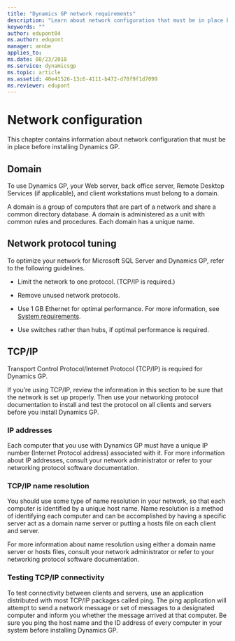 ```yaml
---
title: "Dynamics GP network requirements"
description: "Learn about network configuration that must be in place before installing Dynamics GP."
keywords: ""
author: edupont04
ms.author: edupont
manager: annbe
applies_to: 
ms.date: 08/23/2018
ms.service: dynamicsgp
ms.topic: article
ms.assetid: 40e41526-13c6-4111-b472-d78f9f1d7099
ms.reviewer: edupont
---
```

# Network configuration

This chapter contains information about network configuration that must be in place before installing Dynamics GP.  

## Domain

To use Dynamics GP, your Web server, back office server, Remote Desktop Services (if applicable), and client workstations must belong to a domain.

A domain is a group of computers that are part of a network and share a common directory database. A domain is administered as a unit with common rules and procedures. Each domain has a unique name.

## Network protocol tuning

To optimize your network for Microsoft SQL Server and Dynamics GP, refer to the following guidelines.

-   Limit the network to one protocol. (TCP/IP is required.)

-   Remove unused network protocols.

-   Use 1 GB Ethernet for optimal performance. For more information, see [System requirements](https://go.microsoft.com/fwlink/?LinkId=263763).

-   Use switches rather than hubs, if optimal performance is required.

## TCP/IP

Transport Control Protocol/Internet Protocol (TCP/IP) is required for Dynamics GP.

If you’re using TCP/IP, review the information in this section to be sure that the network is set up properly. Then use your networking protocol documentation to install and test the protocol on all clients and servers before you install Dynamics GP.

### IP addresses

Each computer that you use with Dynamics GP must have a unique IP number (Internet Protocol address) associated with it. For more information about IP addresses, consult your network administrator or refer to your networking protocol software documentation.

### TCP/IP name resolution

You should use some type of name resolution in your network, so that each computer is identified by a unique host name. Name resolution is a method of identifying each computer and can be accomplished by having a specific server act as a domain name server or putting a hosts file on each client and server.

For more information about name resolution using either a domain name server or hosts files, consult your network administrator or refer to your networking protocol software documentation.

### Testing TCP/IP connectivity

To test connectivity between clients and servers, use an application distributed with most TCP/IP packages called ping. The ping application will attempt to send a network message or set of messages to a designated computer and inform you whether the message arrived at that computer. Be sure you ping the host name and the ID address of every computer in your system before installing Dynamics GP.
